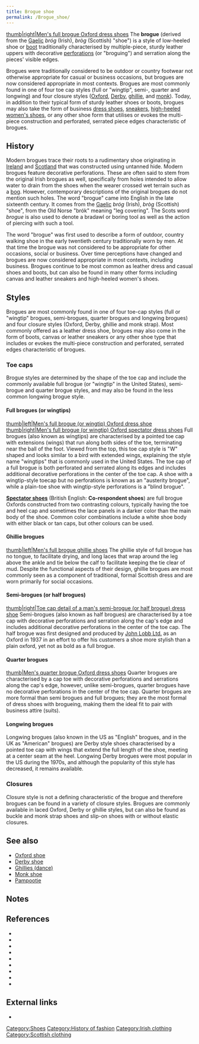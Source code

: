 ```yaml
---
title: Brogue shoe
permalink: /Brogue_shoe/
---
```


[thumb\|right\|Men's full brogue Oxford dress
shoes](/File:Darkoakadelaidesside.jpg "wikilink") The **brogue**
(derived from the [Gaelic](/Goidelic_languages "wikilink") *bróg*
(Irish), *bròg* (Scottish) "shoe") is a style of low-heeled shoe or
[boot](/boot "wikilink") traditionally characterised by multiple-piece,
sturdy leather uppers with decorative
[perforations](/perforations "wikilink") (or "broguing") and serration
along the pieces' visible edges.

Brogues were traditionally considered to be outdoor or country footwear
not otherwise appropriate for casual or business occasions, but brogues
are now considered appropriate in most contexts. Brogues are most
commonly found in one of four toe cap styles (full or "wingtip", semi-,
quarter and longwing) and four closure styles
([Oxford](/Oxford_shoe "wikilink"), [Derby](/Derby_shoe "wikilink"),
[ghillie](/Ghillies_(dance) "wikilink"), and
[monk](/monk_shoe "wikilink")). Today, in addition to their typical form
of sturdy leather shoes or boots, brogues may also take the form of
business [dress shoes](/dress_shoe "wikilink"),
[sneakers](/sneakers_(footwear) "wikilink"), [high-heeled women's
shoes](/High_heels "wikilink"), or any other shoe form that utilises or
evokes the multi-piece construction and perforated, serrated piece edges
characteristic of brogues.

## History

Modern brogues trace their roots to a rudimentary shoe originating in
[Ireland](/Ireland "wikilink") and [Scotland](/Scotland "wikilink") that
was constructed using untanned hide. Modern brogues feature decorative
perforations. These are often said to stem from the original Irish
brogues as well, specifically from holes intended to allow water to
drain from the shoes when the wearer crossed wet terrain such as a
[bog](/bog "wikilink"). However, contemporary descriptions of the
original brogues do not mention such holes. The word "brogue" came into
English in the late sixteenth century. It comes from the
[Gaelic](/Goidelic_languages "wikilink") *bróg* (Irish), *bròg*
(Scottish) "shoe", from the Old Norse "brók" meaning "leg covering". The
Scots word *brogue* is also used to denote a bradawl or boring tool as
well as the action of piercing with such a tool.

The word "brogue" was first used to describe a form of outdoor, country
walking shoe in the early twentieth century traditionally worn by men.
At that time the brogue was not considered to be appropriate for other
occasions, social or business. Over time perceptions have changed and
brogues are now considered appropriate in most contexts, including
business. Brogues continue to be most common as leather dress and casual
shoes and boots, but can also be found in many other forms including
canvas and leather sneakers and high-heeled women's shoes.

## Styles

Brogues are most commonly found in one of four toe-cap styles (full or
"wingtip" brogues, semi-brogues, quarter brogues and longwing brogues)
and four closure styles (Oxford, Derby, ghillie and monk strap). Most
commonly offered as a leather dress shoe, brogues may also come in the
form of boots, canvas or leather sneakers or any other shoe type that
includes or evokes the multi-piece construction and perforated, serrated
edges characteristic of brogues.

### Toe caps

Brogue styles are determined by the shape of the toe cap and include the
commonly available full brogue (or "wingtip" in the United States),
semi-brogue and quarter brogue styles, and may also be found in the less
common longwing brogue style.

#### Full brogues (or wingtips)

[thumb\|left\|Men's full brogue (or wingtip) Oxford dress
shoe](/File:Fullbrogue_(Grenson).jpg "wikilink") [thumb\|right\|Men's
full brogue (or wingtip) Oxford spectator dress
shoes](/File:Oxford_full_brogue_spectator_shoes.jpg "wikilink") Full
brogues (also known as wingtips) are characterised by a pointed toe cap
with extensions (wings) that run along both sides of the toe,
terminating near the ball of the foot. Viewed from the top, this toe cap
style is "W" shaped and looks similar to a bird with extended wings,
explaining the style name "wingtips" that is commonly used in the United
States. The toe cap of a full brogue is both perforated and serrated
along its edges and includes additional decorative perforations in the
center of the toe cap. A shoe with a wingtip-style toecap but no
perforations is known as an "austerity brogue", while a plain-toe shoe
with wingtip-style perforations is a "blind brogue".

**[Spectator shoes](/Spectator_shoes "wikilink")** (British English:
**Co-respondent shoes**) are full brogue Oxfords constructed from two
contrasting colours, typically having the toe and heel cap and sometimes
the lace panels in a darker color than the main body of the shoe. Common
color combinations include a white shoe body with either black or tan
caps, but other colours can be used.

#### Ghillie brogues

[thumb\|left\|Men's full brogue ghillie
shoes](/File:Ghillie_Brogues.jpg "wikilink") The ghillie style of full
brogue has no tongue, to facilitate drying, and long laces that wrap
around the leg above the ankle and tie below the calf to facilitate
keeping the tie clear of mud. Despite the functional aspects of their
design, ghillie brogues are most commonly seen as a component of
traditional, formal Scottish dress and are worn primarily for social
occasions.

#### Semi-brogues (or half brogues)

[thumb\|right\|Toe cap detail of a man's semi-brogue (or half brogue)
dress shoe](/File:Rosette_(Broguing).jpg "wikilink") Semi-brogues (also
known as half brogues) are characterised by a toe cap with decorative
perforations and serration along the cap's edge and includes additional
decorative perforations in the center of the toe cap. The half brogue
was first designed and produced by [John Lobb
Ltd.](/John_Lobb "wikilink") as an Oxford in 1937 in an effort to offer
his customers a shoe more stylish than a plain oxford, yet not as bold
as a full brogue.

#### Quarter brogues

[thumb\|Men's quarter brogue Oxford dress
shoes](/File:Acorn_captoes_side.JPG "wikilink") Quarter brogues are
characterised by a cap toe with decorative perforations and serrations
along the cap's edge, however, unlike semi-brogues, quarter brogues have
no decorative perforations in the center of the toe cap. Quarter brogues
are more formal than semi brogues and full brogues; they are the most
formal of dress shoes with brogueing, making them the ideal fit to pair
with business attire (suits).

#### Longwing brogues

Longwing brogues (also known in the US as "English" brogues, and in the
UK as "American" brogues) are Derby style shoes characterised by a
pointed toe cap with wings that extend the full length of the shoe,
meeting at a center seam at the heel. Longwing Derby brogues were most
popular in the US during the 1970s, and although the popularity of this
style has decreased, it remains available.

### Closures

Closure style is not a defining characteristic of the brogue and
therefore brogues can be found in a variety of closure styles. Brogues
are commonly available in laced Oxford, Derby or ghillie styles, but can
also be found as buckle and monk strap shoes and slip-on shoes with or
without elastic closures.

## See also

-   [Oxford shoe](/Oxford_shoe "wikilink")
-   [Derby shoe](/Derby_shoe "wikilink")
-   [Ghillies (dance)](/Ghillies_(dance) "wikilink")
-   [Monk shoe](/Monk_shoe "wikilink")
-   [Pampootie](/Pampootie "wikilink")

## Notes

## References

-

-

-

-

-

-

-

-

-

## External links

-

[Category:Shoes](/Category:Shoes "wikilink") [Category:History of
fashion](/Category:History_of_fashion "wikilink") [Category:Irish
clothing](/Category:Irish_clothing "wikilink") [Category:Scottish
clothing](/Category:Scottish_clothing "wikilink")